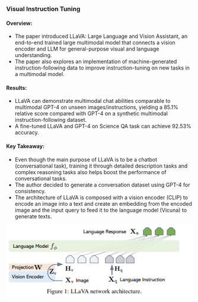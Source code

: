### Visual Instruction Tuning

#### Overview:

- The paper introduced LLaVA: Large Language and Vision Assistant, an end-to-end trained large multimodal model that connects a vision encoder and LLM for general-purpose visual and language understanding. 
- The paper also explores an implementation of machine-generated instruction-following data to improve instruction-tuning on new tasks in a multimodal model.


#### Results:

- LLaVA can demonstrate multimodal chat abilities comparable to multimodal GPT-4 on unseen images/instructions, yielding a 85.1% relative score compared with GPT-4 on a synthetic multimodal instruction-following dataset.
- A fine-tuned LLaVA and GPT-4 on Science QA task can achieve 92.53% accuracy.


#### Key Takeaway:

- Even though the main purpose of LLaVA is to be a chatbot (conversational task), training it through detailed description tasks and complex reasoning tasks also helps boost the performance of conversational tasks.
- The author decided to generate a conversation dataset using GPT-4 for consistency.
- The architecture of LLaVA is composed with a vision encoder (CLIP) to encode an image into a text and create an embedding from the encoded image and the input query to feed it to the language model (Vicuna) to generate texts.

![LLaVA](./figures/LLaVA.png)



